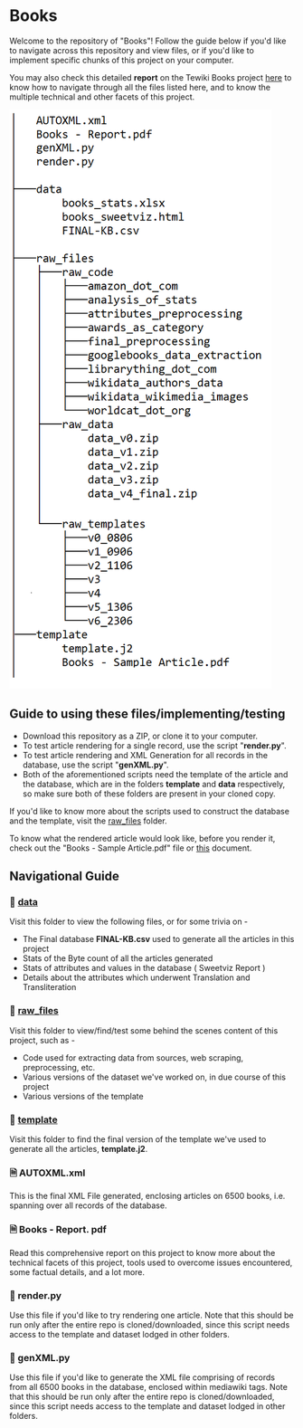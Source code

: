 # Books

Welcome to the repository of "Books"! Follow the guide below if you'd like to navigate across this repository and view files, or if you'd like to implement specific chunks of this project on your computer.

You may also check this detailed **report** on the Tewiki Books project [here](https://github.com/indicwiki-iiit/Books/blob/main/Books%20-%20Report.pdf) to know how to navigate through all the files listed here, and to know the multiple technical and other facets of this project.

![Read below for navigation.](navigation.png)
## Guide to using these files/implementing/testing

* Download this repository as a ZIP, or clone it to your computer.
* To test article rendering for a single record, use the script "**render.py**".
* To test article rendering and XML Generation for all records in the database, use the script "**genXML.py**".
* Both of the aforementioned scripts need the template of the article and the database, which are in the folders **template** and **data** respectively, so make sure both of these folders are present in your cloned copy.

If you'd like to know more about the scripts used to construct the database and the template, visit the [raw_files](https://github.com/indicwiki-iiit/Books/tree/main/raw_files) folder. 

To know what the rendered article would look like, before you render it, check out the "Books - Sample Article.pdf" file or [this](https://github.com/indicwiki-iiit/Books/blob/main/Books%20-%20Sample%20Article.pdf) document.

## Navigational Guide

### 📁 [data](https://github.com/indicwiki-iiit/Books/tree/main/data)
Visit this folder to view the following files, or for some trivia on - 
* The Final database **FINAL-KB.csv** used to generate all the articles in this project
* Stats of the Byte count of all the articles generated 
* Stats of attributes and values in the database ( Sweetviz Report )
* Details about the attributes which underwent Translation and Transliteration

### 📁 [raw_files](https://github.com/indicwiki-iiit/Books/tree/main/raw_files)
Visit this folder to view/find/test some behind the scenes content of this project, such as - 
* Code used for extracting data from sources, web scraping, preprocessing, etc.
* Various versions of the dataset we've worked on, in due course of this project
* Various versions of the template 

### 📁 [template](https://github.com/indicwiki-iiit/Books/tree/main/raw_files)
Visit this folder to find the final version of the template we've used to generate all the articles, **template.j2**.

### 🗎 AUTOXML.xml
This is the final XML File generated, enclosing articles on 6500 books, i.e. spanning over all records of the database.

### 🗎 Books - Report. pdf
Read this comprehensive report on this project to know more about the technical facets of this project, tools used to overcome issues encountered, some factual details, and a lot more.

### 📜 render.py
Use this file if you'd like to try rendering one article. Note that this should be run only after the entire repo is cloned/downloaded, since this script needs access to the template and dataset lodged in other folders.

### 📜 genXML.py
Use this file if you'd like to generate the XML file comprising of records from all 6500 books in the database, enclosed within mediawiki tags. Note that this should be run only after the entire repo is cloned/downloaded, since this script needs access to the template and dataset lodged in other folders.


